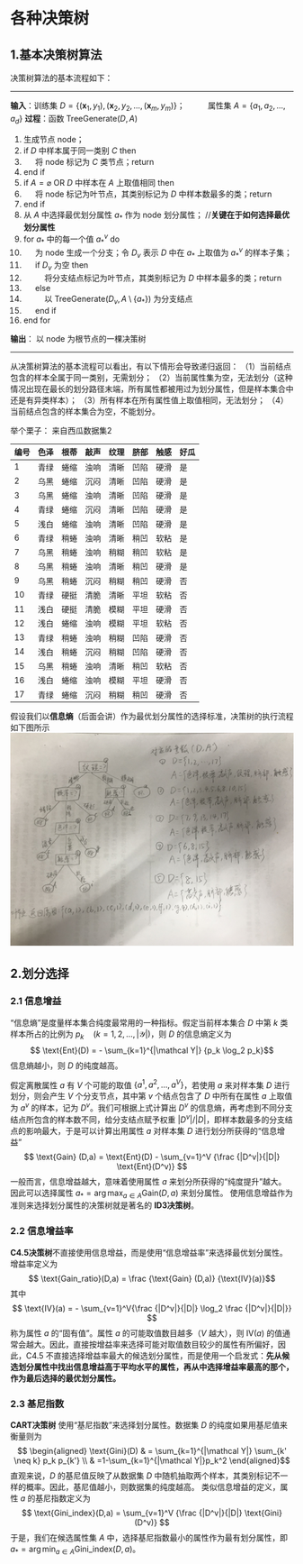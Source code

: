 # 各种决策树

## 1.基本决策树算法

决策树算法的基本流程如下：
___________________
**输入**：训练集 $D = \{(\boldsymbol x_1,y_1),(\boldsymbol x_2,y_2,\dots,(\boldsymbol x_m,y_m)\}$；
$\quad\quad$ 属性集 $A=\{a_1,a_2,\dots,a_d\}$
**过程**：函数 TreeGenerate($D,A$)

1. 生成节点 node；
2. if $D$ 中样本属于同一类别 $C$ then
3. $\quad$ 将 node 标记为 $C$ 类节点；return
4. end if
5. if $A = \varnothing$ OR $D$ 中样本在 $A$ 上取值相同 then
6. $\quad$ 将 node 标记为叶节点，其类别标记为 $D$ 中样本数最多的类；return
7. end if
8. 从 $A$ 中选择最优划分属性 $a_*$ 作为 node 划分属性；  //**关键在于如何选择最优划分属性**
9. for $a_*$ 中的每一个值 $a_*^v$ do
10. $\quad$ 为 node 生成一个分支；令 $D_v$ 表示 $D$ 中在 $a_*$ 上取值为 $a_*^v$ 的样本子集；
11. $\quad$ if $D_v$ 为空 then
12. $\quad \quad$ 将分支结点标记为叶节点，其类别标记为 $D$ 中样本最多的类；return
13. $\quad$ else
14. $\quad \quad$ 以 TreeGenerate($D_v,A \setminus \{a_*\}$) 为分支结点
15. $\quad$ end if
16. end for

**输出**： 以 node 为根节点的一棵决策树
___________________

从决策树算法的基本流程可以看出，有以下情形会导致递归返回：
（1）当前结点包含的样本全属于同一类别，无需划分；
（2）当前属性集为空，无法划分（这种情况出现在最长的划分路径末端，所有属性都被用过为划分属性，但是样本集合中还是有异类样本）；
（3）所有样本在所有属性值上取值相同，无法划分；
（4）当前结点包含的样本集合为空，不能划分。

举个栗子：
来自西瓜数据集2

|编号   |色泽   |根蒂   |敲声   |纹理   |脐部   |触感   |好瓜   |
|------|------:|-----:|-----:|------:|----:  | -----:|-----|
|1     |青绿    |蜷缩   |浊响   |清晰   |凹陷   |硬滑   |是     |
|2     |乌黑    |蜷缩   |沉闷   |清晰   |凹陷   |硬滑   |是     |
|3     |乌黑    |蜷缩   |浊响   |清晰   |凹陷   |硬滑   |是     |
|4     |青绿    |蜷缩   |沉闷   |清晰   |凹陷   |硬滑   |是     |
|5     |浅白    |蜷缩   |浊响   |清晰   |凹陷   |硬滑   |是     |
|6     |青绿    |稍蜷   |浊响   |清晰   |稍凹   |软粘   |是     |
|7     |乌黑    |稍蜷   |浊响   |稍糊   |稍凹   |软粘   |是     |
|8     |乌黑    |稍蜷   |浊响   |清晰   |稍凹   |硬滑   |是     |
|9     |乌黑    |稍蜷   |沉闷   |稍糊   |稍凹   |硬滑   |否     |
|10    |青绿    |硬挺   |清脆   |清晰   |平坦   |软粘   |否     |
|11    |浅白    |硬挺   |清脆   |模糊   |平坦   |硬滑   |否     |
|12    |浅白    |蜷缩   |浊响   |模糊   |平坦   |软粘   |否     |
|13    |青绿    |稍蜷   |浊响   |稍糊   |凹陷   |硬滑   |否     |
|14    |浅白    |稍蜷   |沉闷   |稍糊   |凹陷   |硬滑   |否     |
|15    |乌黑    |稍蜷   |浊响   |清晰   |稍凹   |软粘   |否     |
|16    |浅白    |蜷缩   |浊响   |模糊   |平坦   |硬滑   |否     |
|17    |青绿    |蜷缩   |沉闷   |稍糊   |稍凹   |硬滑   |否     |

假设我们以**信息熵**（后面会讲）作为最优划分属性的选择标准，决策树的执行流程如下图所示
![决策树执行过程](src/决策树执行过程.jpg)

## 2.划分选择

### 2.1 信息增益

“信息熵”是度量样本集合纯度最常用的一种指标。假定当前样本集合 $D$ 中第 $k$ 类样本所占的比例为 $p_k \quad (k=1,2,\dots,|\mathcal Y|)$，则 $D$ 的信息熵定义为
$$ \text{Ent}(D) = - \sum_{k=1}^{|\mathcal Y|} {p_k \log_2 p_k}$$
信息熵越小，则 $D$ 的纯度越高。

假定离散属性 $a$ 有 $V$ 个可能的取值 $\{a^1,a^2,\dots,a^V\}$，若使用 $a$ 来对样本集 $D$ 进行划分，则会产生 $V$ 个分支节点，其中第 $v$ 个结点包含了 $D$ 中所有在属性 $a$ 上取值为 $a^v$ 的样本，记为 $D^v$。我们可根据上式计算出 $D^v$ 的信息熵，再考虑到不同分支结点所包含的样本数不同，给分支结点赋予权重 $|D^v|/|D|$，即样本数最多的分支结点的影响最大，于是可以计算出用属性 $a$ 对样本集 $D$ 进行划分所获得的“信息增益”
$$ \text{Gain} (D,a) = \text{Ent}(D) - \sum_{v=1}^V {\frac {|D^v|}{|D|} \text{Ent}(D^v)} $$
一般而言，信息增益越大，意味着使用属性 $a$ 来划分所获得的“纯度提升”越大。因此可以选择属性 $a_* = \arg \displaystyle \max_{a \in A} \text{Gain}(D,a)$ 来划分属性。
使用信息增益作为准则来选择划分属性的决策树就是著名的 **ID3决策树**。

### 2.2 信息增益率

**C4.5决策树**不直接使用信息增益，而是使用“信息增益率”来选择最优划分属性。增益率定义为
$$ \text{Gain_ratio}(D,a) = \frac {\text{Gain} (D,a)} {\text{IV}(a)}$$
其中
$$ \text{IV}(a) = - \sum_{v=1}^V{\frac {|D^v|}{|D|} \log_2 \frac {|D^v|}{|D|}} $$
称为属性 $a$ 的“固有值”。属性 $a$ 的可能取值数目越多（$V$ 越大），则 $\text{IV}(a)$ 的值通常会越大。因此，直接按增益率来选择可能对取值数目较少的属性有所偏好，因此，C4.5 不直接选择增益率最大的候选划分属性，而是使用一个启发式：**先从候选划分属性中找出信息增益高于平均水平的属性，再从中选择增益率最高的那个，作为最后选择的最优划分属性。**

### 2.3 基尼指数

**CART决策树** 使用“基尼指数”来选择划分属性。数据集 $D$ 的纯度如果用基尼值来衡量则为
$$ \begin{aligned}
\text{Gini}(D) & = \sum_{k=1}^{|\mathcal Y|} \sum_{k' \neq k} p_k p_{k'} \\
& =1-\sum_{k=1}^{|\mathcal Y|}p_k^2
\end{aligned}$$
直观来说，$D$ 的基尼值反映了从数据集 $D$ 中随机抽取两个样本，其类别标记不一样的概率。因此，基尼值越小，则数据集的纯度越高。
类似信息增益的定义，属性 $a$ 的基尼指数定义为
$$ \text{Gini_index}(D,a) = \sum_{v=1}^V {\frac {|D^v|}{|D|} \text{Gini}(D^v)} $$
于是，我们在候选属性集 $A$ 中，选择基尼指数最小的属性作为最有划分属性，即 $a_* = \arg \displaystyle \min_{a \in A} \text{Gini_index}(D,a)$。